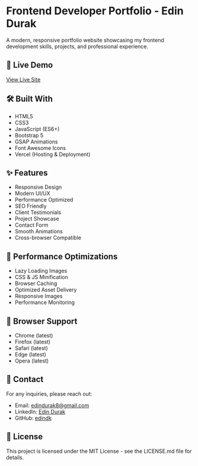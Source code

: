 # Frontend Developer Portfolio - Edin Durak

A modern, responsive portfolio website showcasing my frontend development skills, projects, and professional experience.

## 🔗 Live Demo

[View Live Site](https://edin-durak-dev.vercel.app/)

## 🛠️ Built With

- HTML5
- CSS3
- JavaScript (ES6+)
- Bootstrap 5
- GSAP Animations
- Font Awesome Icons
- Vercel (Hosting & Deployment)

## ✨ Features

- Responsive Design
- Modern UI/UX
- Performance Optimized
- SEO Friendly
- Client Testimonials
- Project Showcase
- Contact Form
- Smooth Animations
- Cross-browser Compatible

## 🚀 Performance Optimizations

- Lazy Loading Images
- CSS & JS Minification
- Browser Caching
- Optimized Asset Delivery
- Responsive Images
- Performance Monitoring

## 📱 Browser Support

- Chrome (latest)
- Firefox (latest)
- Safari (latest)
- Edge (latest)
- Opera (latest)

## 📧 Contact

For any inquiries, please reach out:

- Email: edindurak8@gmail.com
- LinkedIn: [Edin Durak](https://www.linkedin.com/in/edin-durak)
- GitHub: [edindk](https://github.com/edindk)

## 📄 License

This project is licensed under the MIT License - see the LICENSE.md file for details.
